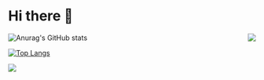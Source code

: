 <h1> Hi there 👋 </h1>

<img src = "https://github.githubassets.com/images/mona-whisper.gif" align="right">

![Anurag's GitHub stats](https://github-readme-stats.vercel.app/api?username=Danny2Forever&show_icons=true&theme=tokyonight&card_width=650)

[![Top Langs](https://github-readme-stats.vercel.app/api/top-langs/?username=Danny2Forever&layout=compact&card_width=445)](https://github.com/anuraghazra/github-readme-stats)

<img src="https://github-readme-streak-stats.herokuapp.com/?user=Danny2Forever"/>
